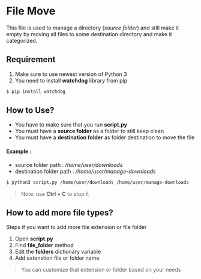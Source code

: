 # File Move
This file is used to manage a directory (_source folder_) and still make it empty by moving all files to some destination directory and make it categorized.

## Requirement
1. Make sure to use newest version of Python 3
2. You need to install **watchdog** library from pip
```sh
$ pip install watchdog
```

## How to Use?
-   You have to make sure that you run **script.py**
-   You must have a **source folder** as a folder to still keep clean
-   You must have a **destination folder** as folder destination to move the file	

#### Example :
- source folder path : _/home/user/downloads_
- destination folder path : _/home/user/manage-downloads_
```sh
$ python3 script.py /home/user/downloads /home/user/manage-downloads
```
> Note: use **Ctrl + C** to stop it

## How to add more file types?
Steps if you want to add more file extension or file folder
1. Open **script.py** 
2. Find **file_folder** method 
3. Edit the **folders** dictionary variable 
4. Add extenstion file or folder name 
>You can customize that extension or folder based on your needs